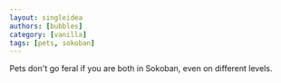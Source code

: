 ```yaml
---
layout: singleidea
authors: [bubbles]
category: [vanilla]
tags: [pets, sokoban]
---
```

Pets don't go feral if you are both in Sokoban, even on different levels.
